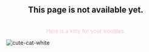 <div align="center"><h2>This page is not available yet.</h2><br>
<span style="color:pink"> Here is a kitty for your troubles.</span>

</div>

<div align="center" style="width:200px; height:200px;">
  
![cute-cat-white](https://github.com/cattelia/cattelia.github.io/assets/16729225/324cfaa2-154e-4d38-93c0-444d9aa5e8bc)
  
</div>
